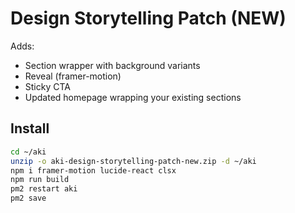 # Design Storytelling Patch (NEW)

Adds:
- Section wrapper with background variants
- Reveal (framer-motion)
- Sticky CTA
- Updated homepage wrapping your existing sections

## Install
```bash
cd ~/aki
unzip -o aki-design-storytelling-patch-new.zip -d ~/aki
npm i framer-motion lucide-react clsx
npm run build
pm2 restart aki
pm2 save
```

